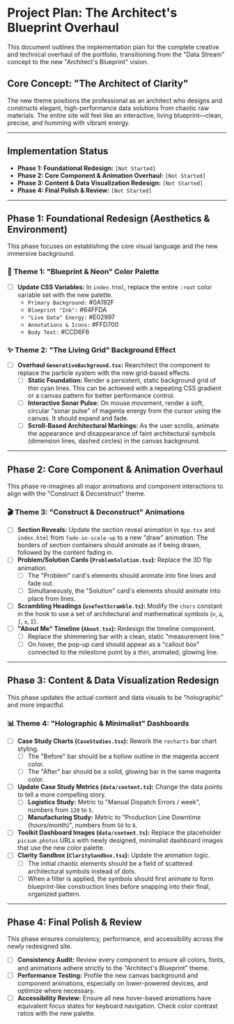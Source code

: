# Project Plan: The Architect's Blueprint Overhaul

This document outlines the implementation plan for the complete creative and technical overhaul of the portfolio, transitioning from the "Data Stream" concept to the new "Architect's Blueprint" vision.

## Core Concept: "The Architect of Clarity"

The new theme positions the professional as an architect who designs and constructs elegant, high-performance data solutions from chaotic raw materials. The entire site will feel like an interactive, living blueprint—clean, precise, and humming with vibrant energy.

---

## Implementation Status

*   **Phase 1: Foundational Redesign:** `[Not Started]`
*   **Phase 2: Core Component & Animation Overhaul:** `[Not Started]`
*   **Phase 3: Content & Data Visualization Redesign:** `[Not Started]`
*   **Phase 4: Final Polish & Review:** `[Not Started]`

---

## Phase 1: Foundational Redesign (Aesthetics & Environment)

This phase focuses on establishing the core visual language and the new immersive background.

### 🎨 Theme 1: "Blueprint & Neon" Color Palette
- [ ] **Update CSS Variables:** In `index.html`, replace the entire `:root` color variable set with the new palette.
    - `Primary Background:` #0A192F
    - `Blueprint "Ink":` #64FFDA
    - `"Live Data" Energy:` #E02997
    - `Annotations & Icons:` #FFD700
    - `Body Text:` #CCD6F6

### ✨ Theme 2: "The Living Grid" Background Effect
- [ ] **Overhaul `GenerativeBackground.tsx`:** Rearchitect the component to replace the particle system with the new grid-based effects.
    - [ ] **Static Foundation:** Render a persistent, static background grid of thin cyan lines. This can be achieved with a repeating CSS gradient or a canvas pattern for better performance control.
    - [ ] **Interactive Sonar Pulse:** On mouse movement, render a soft, circular "sonar pulse" of magenta energy from the cursor using the canvas. It should expand and fade.
    - [ ] **Scroll-Based Architectural Markings:** As the user scrolls, animate the appearance and disappearance of faint architectural symbols (dimension lines, dashed circles) in the canvas background.

---

## Phase 2: Core Component & Animation Overhaul

This phase re-imagines all major animations and component interactions to align with the "Construct & Deconstruct" theme.

### 🎬 Theme 3: "Construct & Deconstruct" Animations
- [ ] **Section Reveals:** Update the section reveal animation in `App.tsx` and `index.html` from `fade-in-scale-up` to a new "draw" animation. The borders of section containers should animate as if being drawn, followed by the content fading in.
- [ ] **Problem/Solution Cards (`ProblemSolution.tsx`):** Replace the 3D flip animation.
    - [ ] The "Problem" card's elements should animate into fine lines and fade out.
    - [ ] Simultaneously, the "Solution" card's elements should animate into place from lines.
- [ ] **Scrambling Headings (`useTextScramble.ts`):** Modify the `chars` constant in the hook to use a set of architectural and mathematical symbols (`⌀`, `∆`, `∫`, `±`, `Σ`).
- [ ] **"About Me" Timeline (`About.tsx`):** Redesign the timeline component.
    - [ ] Replace the shimmering bar with a clean, static "measurement line."
    - [ ] On hover, the pop-up card should appear as a "callout box" connected to the milestone point by a thin, animated, glowing line.

---

## Phase 3: Content & Data Visualization Redesign

This phase updates the actual content and data visuals to be "holographic" and more impactful.

### 📊 Theme 4: "Holographic & Minimalist" Dashboards
- [ ] **Case Study Charts (`CaseStudies.tsx`):** Rework the `recharts` bar chart styling.
    - [ ] The "Before" bar should be a hollow outline in the magenta accent color.
    - [ ] The "After" bar should be a solid, glowing bar in the same magenta color.
- [ ] **Update Case Study Metrics (`data/content.ts`):** Change the data points to tell a more compelling story.
    - [ ] **Logistics Study:** Metric to "Manual Dispatch Errors / week", numbers from `120` to `5`.
    - [ ] **Manufacturing Study:** Metric to "Production Line Downtime (hours/month)", numbers from `50` to `8`.
- [ ] **Toolkit Dashboard Images (`data/content.ts`):** Replace the placeholder `picsum.photos` URLs with newly designed, minimalist dashboard images that use the new color palette.
- [ ] **Clarity Sandbox (`ClaritySandbox.tsx`):** Update the animation logic.
    - [ ] The initial chaotic elements should be a field of scattered architectural symbols instead of dots.
    - [ ] When a filter is applied, the symbols should first animate to form blueprint-like construction lines before snapping into their final, organized pattern.

---

## Phase 4: Final Polish & Review

This phase ensures consistency, performance, and accessibility across the newly redesigned site.

- [ ] **Consistency Audit:** Review every component to ensure all colors, fonts, and animations adhere strictly to the "Architect's Blueprint" theme.
- [ ] **Performance Testing:** Profile the new canvas background and component animations, especially on lower-powered devices, and optimize where necessary.
- [ ] **Accessibility Review:** Ensure all new hover-based animations have equivalent focus states for keyboard navigation. Check color contrast ratios with the new palette.

